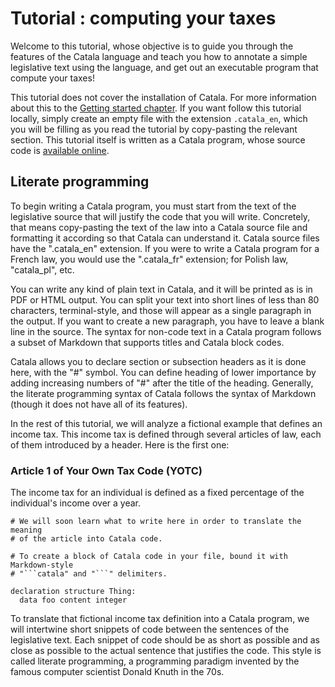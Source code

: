 # Tutorial : computing your taxes

Welcome to this tutorial, whose objective is to guide you through the features
of the Catala language and teach you how to annotate a simple legislative text
using the language, and get out an executable program that compute your taxes!

This tutorial does not cover the installation of Catala. For more information
about this to the [Getting started chapter](./1-0-getting_started.md). If you
want follow this tutorial locally, simply create an empty file with the
extension `.catala_en`, which you will be filling as you read the tutorial by
copy-pasting the relevant section. This tutorial itself is written as a Catala
program, whose source code is [available
online](https://github.com/CatalaLang/catala-book/blob/main/src/2-tutorial.md).

## Literate programming

To begin writing a Catala program, you must start from the text of the
legislative source that will justify the code that you will write. Concretely,
that means copy-pasting the text of the law into a Catala source file and
formatting it according so that Catala can understand it. Catala source files
have the ".catala_en" extension. If you were to write a Catala program for a
French law, you would use the ".catala_fr" extension; for Polish law,
"catala_pl", etc.

You can write any kind of plain text in Catala, and it will be printed as is
in PDF or HTML output. You can split your text into short lines of less than
80 characters, terminal-style, and those will appear as a single paragraph
in the output. If you want to create a new paragraph, you have to leave a blank
line in the source. The syntax for non-code text in a Catala program follows
a subset of Markdown that supports titles and Catala block codes.

Catala allows you to declare section or subsection headers as it is done
here, with the "#" symbol. You can define heading of lower
importance by adding increasing numbers of "#" after the title of the heading.
Generally, the literate programming syntax of Catala follows the syntax of
Markdown (though it does not have all of its features).

In the rest of this tutorial, we will analyze a fictional example that
defines an income tax. This income tax is defined through several articles
of law, each of them introduced by a header. Here is the first one:

### Article 1 of Your Own Tax Code (YOTC)

The income tax for an individual is defined as a fixed percentage of the
individual's income over a year.

```catala
# We will soon learn what to write here in order to translate the meaning
# of the article into Catala code.

# To create a block of Catala code in your file, bound it with Markdown-style
# "```catala" and "```" delimiters.

declaration structure Thing:
  data foo content integer
```

To translate that fictional income tax definition into a Catala program,
we will intertwine short snippets of code between the sentences of
the legislative text. Each snippet of code should be as short as possible and
as close as possible to the actual sentence that justifies the code. This style
is called literate programming, a programming paradigm invented by the famous
computer scientist Donald Knuth in the 70s.
